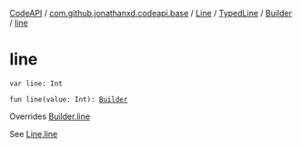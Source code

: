 [CodeAPI](../../../../index.md) / [com.github.jonathanxd.codeapi.base](../../../index.md) / [Line](../../index.md) / [TypedLine](../index.md) / [Builder](index.md) / [line](.)

# line

`var line: Int`

`fun line(value: Int): `[`Builder`](index.md)

Overrides [Builder.line](../../-builder/line.md)

See [Line.line](../../line.md)

